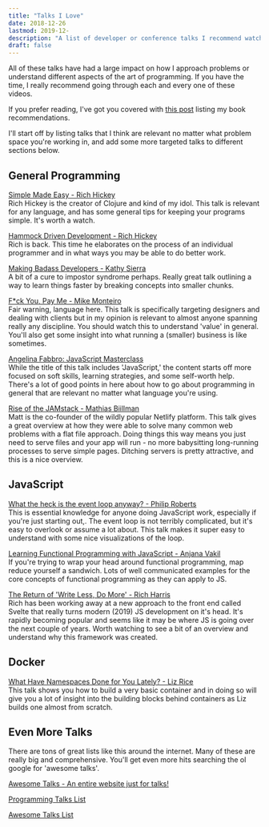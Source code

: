 ```yaml
---
title: "Talks I Love"
date: 2018-12-26
lastmod: 2019-12-
description: "A list of developer or conference talks I recommend watching."
draft: false
---
```


All of these talks have had a large impact on how I approach problems or understand different aspects of the art of programming. If you have the time, I really recommend going through each and every one of these videos.

If you prefer reading, I've got you covered with [this post](/posts/bookshelf) listing my book recommendations.

I'll start off by listing talks that I think are relevant no matter what problem space you're working in, and add some more targeted talks to different sections below.

General Programming
-------------------

[Simple Made Easy - Rich Hickey](https://www.infoq.com/presentations/Simple-Made-Easy)  
Rich Hickey is the creator of Clojure and kind of my idol. This talk is relevant for any language, and has some general tips for keeping your programs simple. It's worth a watch.

[Hammock Driven Development - Rich Hickey](https://www.youtube.com/watch?v=f84n5oFoZBc)  
Rich is back. This time he elaborates on the process of an individual programmer and in what ways you may be able to do better work.

[Making Badass Developers - Kathy Sierra](https://www.youtube.com/watch?v=FKTxC9pl-WM)  
A bit of a cure to impostor syndrome perhaps. Really great talk outlining a way to learn things faster by breaking concepts into smaller chunks.

[F\*ck You, Pay Me - Mike Monteiro](https://www.youtube.com/watch?v=jVkLVRt6c1U)  
Fair warning, language here. This talk is specifically targeting designers and dealing with clients but in my opinion is relevant to almost anyone spanning really any discipline. You should watch this to understand 'value' in general. You'll also get some insight into what running a (smaller) business is like sometimes.

[Angelina Fabbro: JavaScript Masterclass](https://www.youtube.com/watch?v=v0TFmdO4ZP0)  
While the title of this talk includes 'JavaScript,' the content starts off more focused on soft skills, learning strategies, and some self-worth help. There's a lot of good points in here about how to go about programming in general that are relevant no matter what language you're using.

[Rise of the JAMstack - Mathias Biillman](https://www.youtube.com/watch?v=uWTMEDEPw8c)  
Matt is the co-founder of the wildly popular Netlify platform. This talk gives a great overview at how they were able to solve many common web problems with a flat file approach. Doing things this way means you just need to serve files and your app will run - no more babysitting long-running processes to serve simple pages. Ditching servers is pretty attractive, and this is a nice overview.

JavaScript
----------

[What the heck is the event loop anyway? - Philip Roberts](https://www.youtube.com/watch?v=8aGhZQkoFbQ)  
This is essential knowledge for anyone doing JavaScript work, especially if you're just starting out,. The event loop is not terribly complicated, but it's easy to overlook or assume a lot about. This talk makes it super easy to understand with some nice visualizations of the loop.

[Learning Functional Programming with JavaScript - Anjana Vakil](https://www.youtube.com/watch?v=e-5obm1G_FY)  
If you're trying to wrap your head around functional programming, map reduce yourself a sandwich. Lots of well communicated examples for the core concepts of functional programming as they can apply to JS.

[The Return of 'Write Less, Do More' - Rich Harris](https://www.youtube.com/watch?v=BzX4aTRPzno)  
Rich has been working away at a new approach to the front end called Svelte that really turns modern (2019) JS development on it's head. It's rapidly becoming popular and seems like it may be where JS is going over the next couple of years. Worth watching to see a bit of an overview and understand why this framework was created.

Docker
------

[What Have Namespaces Done for You Lately? - Liz Rice](https://www.youtube.com/watch?v=MHv6cWjvQjM)  
This talk shows you how to build a very basic container and in doing so will give you a lot of insight into the building blocks behind containers as Liz builds one almost from scratch.

Even More Talks
---------------

There are tons of great lists like this around the internet. Many of these are really big and comprehensive. You'll get even more hits searching the ol google for 'awesome talks'.

[Awesome Talks - An entire website just for talks!](https://awesometalks.party/)

[Programming Talks List](https://github.com/hellerve/programming-talks)

[Awesome Talks List](https://github.com/JanVanRyswyck/awesome-talks)